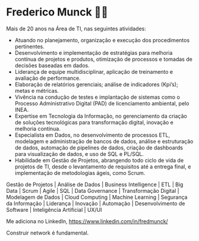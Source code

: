 <!-- ### Hi there 👋 -->

# Frederico Munck 🧑‍💻

Mais de 20 anos na Área de TI, nas seguintes atividades:

- Atuando no planejamento, organização e execução dos procedimentos pertinentes.
- Desenvolvimento e implementação de estratégias para melhoria contínua de projetos e produtos, otimização de processos e tomadas de decisões baseadas em dados.
- Liderança de equipe multidisciplinar, aplicação de treinamento e avaliação de performance.
- Elaboração de relatórios gerenciais; análise de indicadores (Kpi’s); metas e métricas.
- Vivência na condução de testes e implantação de sistemas como o Processo Administrativo Digital (PAD) de licenciamento ambiental, pelo INEA.
- Expertise em Tecnologia da Informação, no gerenciamento da criação de soluções tecnológicas para transformação digital, inovação e melhoria contínua.
- Especialista em Dados, no desenvolvimento de processos ETL, modelagem e administração de bancos de dados, análise e estruturação de dados, automação de pipelines de dados, criação de dashboards para visualização de dados, e uso de SQL e PL/SQL.
- Habilidade em Gestão de Projetos, abrangendo todo ciclo de vida de projetos de TI, desde o levantamento de requisitos até a entrega final, e implementação de metodologias ágeis, como Scrum.

Gestão de Projetos | Análise de Dados | Business Intelligence | ETL | Big Data | Scrum | Agile | SQL | Data Governance | Transformação Digital | Modelagem de Dados | Cloud Computing | Machine Learning | Segurança da Informação | Liderança | Inovação | Automação | Desenvolvimento de Software | Inteligência Artificial | UX/UI

Me adiciona no LinkedIn, https://www.linkedin.com/in/fredmunck/

Construir network é fundamental.


<!--
**fredmunck/fredmunck** is a ✨ _special_ ✨ repository because its `README.md` (this file) appears on your GitHub profile.

Here are some ideas to get you started:

- 🔭 I’m currently working on ...
- 🌱 I’m currently learning ...
- 👯 I’m looking to collaborate on ...
- 🤔 I’m looking for help with ...
- 💬 Ask me about ...
- 📫 How to reach me: ...
- 😄 Pronouns: ...
- ⚡ Fun fact: ...
-->
